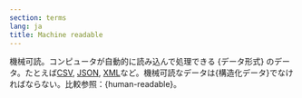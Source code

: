 ```yaml
---
section: terms
lang: ja
title: Machine readable
---
```


機械可読。コンピュータが自動的に読み込んで処理できる {データ形式} のデータ。たとえば[CSV](/glossary/ja/terms/csv/), [JSON](/glossary/ja/terms/json/), [XML](/glossary/ja/terms/xml/)など。機械可読なデータは{構造化データ}でなければならない。比較参照：{human-readable}。
